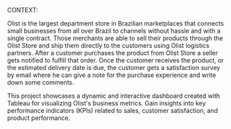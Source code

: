 CONTEXT:


Olist is the largest department store in Brazilian marketplaces that connects small
businesses from all over Brazil to channels without hassle and with a single contract.
Those merchants are able to sell their products through the Olist Store and ship them
directly to the customers using Olist logistics partners.
After a customer purchases the product from Olist Store a seller gets notified to fulfill
that order. Once the customer receives the product, or the estimated delivery date is due,
the customer gets a satisfaction survey by email where he can give a note for the
purchase experience and write down some comments.

This project showcases a dynamic and interactive dashboard created with Tableau for visualizing Olist's business metrics. Gain insights into key performance indicators (KPIs) related to sales, customer satisfaction, and product performance.
